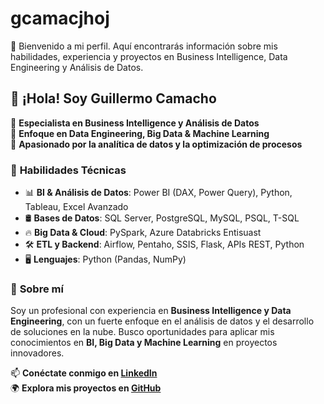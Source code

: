 # gcamacjhoj
👋 Bienvenido a mi perfil. Aquí encontrarás información sobre mis habilidades, experiencia y proyectos en Business Intelligence, Data Engineering y Análisis de Datos.

## 👋 ¡Hola! Soy Guillermo Camacho  

🔹 **Especialista en Business Intelligence y Análisis de Datos**  
🔹 **Enfoque en Data Engineering, Big Data & Machine Learning**  
🔹 **Apasionado por la analítica de datos y la optimización de procesos**  

### 🚀 **Habilidades Técnicas**  
- 📊 **BI & Análisis de Datos**: Power BI (DAX, Power Query), Python, Tableau, Excel Avanzado  
- 🛢️ **Bases de Datos**: SQL Server, PostgreSQL, MySQL, PSQL, T-SQL  
- 🔥 **Big Data & Cloud**: PySpark, Azure Databricks Entisuast
- 🛠️ **ETL y Backend**: Airflow, Pentaho, SSIS, Flask, APIs REST, Python 
- 🖥️ **Lenguajes**: Python (Pandas, NumPy)

### 🎯 **Sobre mí**  
Soy un profesional con experiencia en **Business Intelligence y Data Engineering**, con un fuerte enfoque en el análisis de datos y el desarrollo de soluciones en la nube. Busco oportunidades para aplicar mis conocimientos en **BI, Big Data y Machine Learning** en proyectos innovadores.  

📫 **Conéctate conmigo en [LinkedIn](https://www.linkedin.com/in/guillermo-camacho-jaramillo-735b6a159/)**  
🌍 **Explora mis proyectos en [GitHub](https://github.com/gcamachoj)**  

